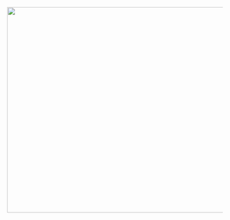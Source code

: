 <div>
       <img src="https://drive.google.com/file/d/1R4xjgO0YQmM7X-eTaZpELTdD9MHIyeUu/preview" width="640" height="480" allow="autoplay"><img>
</div>

<div id='Texto'>
       <h1></h1>
</div>
